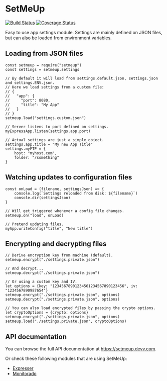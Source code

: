# SetMeUp

[![Build Status](https://img.shields.io/travis/igoramadas/setmeup.svg?style=flat-square)](https://travis-ci.org/igoramadas/setmeup)
[![Coverage Status](https://img.shields.io/coveralls/igoramadas/setmeup.svg?style=flat-square)](https://coveralls.io/github/igoramadas/setmeup?branch=master)

Easy to use app settings module. Settings are mainly defined on JSON files, but can
also be loaded from environment variables.

## Loading from JSON files

    const setmeup = require("setmeup")
    const settings = setmeup.settings

    // By default it will load from settings.default.json, settings.json and settings.ENV.json.
    // Here we load settings from a custom file:
    // {
    //   "app": {
    //     "port": 8080,
    //     "title": "My App"
    //   }
    // }
    setmeup.load("settings.custom.json")

    // Server listens to port defined on settings.
    myExpressApp.listen(settings.app.port)

    // Actual settings are just a simple object.
    settings.app.title = "My new App Title"
    settings.myFTP = {
        host: "myhost.com",
        folder: "/something"
    }

## Watching updates to configuration files

    const onLoad = (filename, settingsJson) => {
        console.log(`Settings reloaded from disk: ${filename}`)
        console.dir(settingsJson)
    }

    // Will get triggered whenever a config file changes.
    setmeup.on("load", onLoad)

    // Pretend updating files.
    myApp.writeConfig("title", "New title")

## Encrypting and decrypting files

    // Derive encryption key from machine (default).
    setmeup.encrypt("./settings.private.json")

    // And decrypt...
    setmeup.decrypt("./settings.private.json")

    // Or using a custom key and IV.
    let options = {key: "12345678901234561234567890123456", iv: "1234567890987654"}
    setmeup.encrypt("./settings.private.json", options)
    setmeup.decrypt("./settings.private.json", options)

    // You can also load encrypted files by passing the crypto options.
    let cryptoOptions = {crypto: options}
    setmeup.encrypt("./settings.private.json", options)
    setmeup.load("./settings.private.json", cryptoOptions)

## API documentation

You can browse the full API documentation at https://setmeup.devv.com.

Or check these following modules that are using SetMeUp:

* [Expresser](https://travis-ci.org/igoramadas/expresser)
* [Monitorado](https://travis-ci.org/igoramadas/monitorado)
